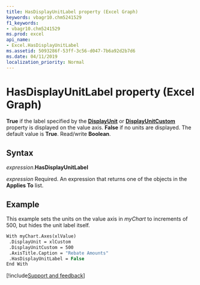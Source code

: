 ```yaml
---
title: HasDisplayUnitLabel property (Excel Graph)
keywords: vbagr10.chm5241529
f1_keywords:
- vbagr10.chm5241529
ms.prod: excel
api_name:
- Excel.HasDisplayUnitLabel
ms.assetid: 5093286f-53ff-3c56-d047-7b6a92d2b7d6
ms.date: 04/11/2019
localization_priority: Normal
---
```



# HasDisplayUnitLabel property (Excel Graph)

**True** if the label specified by the **[DisplayUnit](Excel.DisplayUnit.md)** or **[DisplayUnitCustom](Excel.DisplayUnitCustom.md)** property is displayed on the value axis. **False** if no units are displayed. The default value is **True**. Read/write **Boolean**.

## Syntax

_expression_.**HasDisplayUnitLabel**

_expression_ Required. An expression that returns one of the objects in the **Applies To** list.

## Example

This example sets the units on the value axis in _myChart_ to increments of 500, but hides the unit label itself.

```vb
With myChart.Axes(xlValue) 
 .DisplayUnit = xlCustom 
 .DisplayUnitCustom = 500 
 .AxisTitle.Caption = "Rebate Amounts" 
 .HasDisplayUnitLabel = False 
End With
```

[!include[Support and feedback](~/includes/feedback-boilerplate.md)]